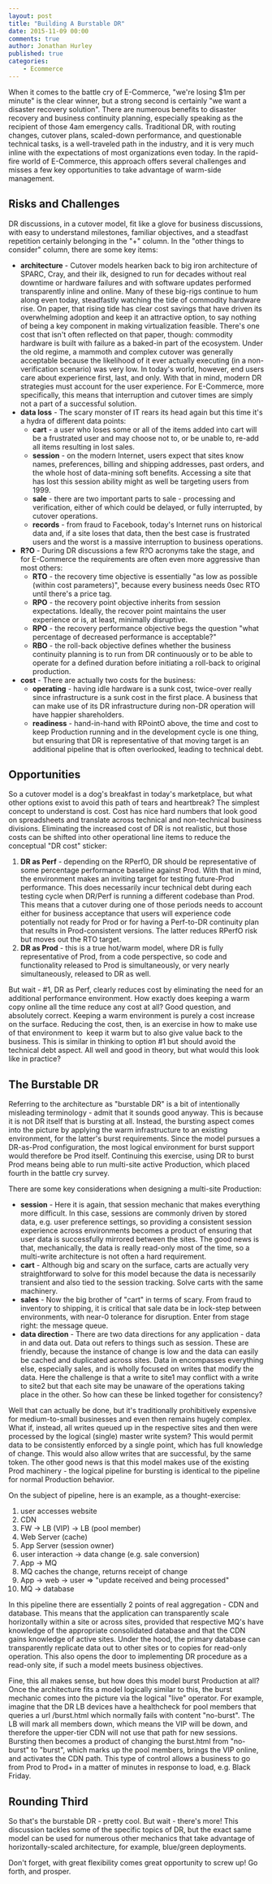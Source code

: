 ```yaml
---
layout: post
title: "Building A Burstable DR"
date: 2015-11-09 00:00
comments: true
author: Jonathan Hurley
published: true
categories:
    - Ecommerce
---
```


When it comes to the battle cry of E-Commerce, "we're losing $1m per minute" is the clear
winner, but a strong second is certainly "we want a disaster recovery solution". There are
numerous benefits to disaster recovery and business continuity planning, especially
speaking as the recipient of those 4am emergency calls. Traditional DR, with routing
changes, cutover plans, scaled-down performance, and questionable technical tasks, is a
well-traveled path in the industry, and it is very much inline with the expectations of
most organizations even today. In the rapid-fire world of E-Commerce, this approach offers
several challenges and misses a few key opportunities to take advantage of warm-side
management.

<!-- more -->

Risks and Challenges
--------------------

DR discussions, in a cutover model, fit like a glove for business discussions, with easy to
understand milestones, familiar objectives, and a steadfast repetition certainly belonging
in the "+" column. In the "other things to consider" column, there are some key items:

* **architecture** - Cutover models hearken back to big iron architecture of SPARC, Cray, and
   their ilk, designed to run for decades without real downtime or hardware failures and
   with software updates performed transparently inline and online. Many of these big-rigs
   continue to hum along even today, steadfastly watching the tide of commodity hardware
   rise. On paper, that rising tide has clear cost savings that have driven its
   overwhelming adoption and keep it an attractive option, to say nothing of being a key
   component in making virtualization feasible. There's one cost that isn't often reflected
   on that paper, though: commodity hardware is built with failure as a baked-in part of
   the ecosystem. Under the old regime, a mammoth and complex cutover was generally
   acceptable because the likelihood of it ever actually executing (in a non-verification
   scenario) was very low. In today's world, however, end users care about experience
   first, last, and only. With that in mind, modern DR strategies must account for the
   user experience. For E-Commerce, more specifically, this means that interruption and
   cutover times are simply not a part of a successful solution.
* **data loss** - The scary monster of IT rears its head again but this time it's a hydra of
   different data points:
   * **cart** - a user who loses some or all of the items added into cart will be a frustrated
      user and may choose not to, or be unable to, re-add all items resulting in lost sales.
   * **session** - on the modern Internet, users expect that sites know names, preferences,
      billing and shipping addresses, past orders, and the whole host of data-mining soft
      benefits. Accessing a site that has lost this session ability might as well be
      targeting users from 1999.
   * **sale** - there are two important parts to sale - processing and verification, either of
      which could be delayed, or fully interrupted, by cutover operations.
   * **records** - from fraud to Facebook, today's Internet runs on historical data and, if a
      site loses that data, then the best case is frustrated users and the worst is a
      massive interruption to business operations.
* **R?O** - During DR discussions a few R?O acronyms take the stage, and for E-Commerce the
   requirements are often even more aggressive than most others:
   * **RTO** - the recovery time objective is essentially "as low as possible (within cost
      parameters)", because every business needs 0sec RTO until there's a price tag.
   * **RPO** - the recovery point objective inherits from session expectations. Ideally, the
      recover point maintains the user experience or is, at least, minimally disruptive.
   * **RPO** - the recovery performance objective begs the question "what percentage of
      decreased performance is acceptable?"
   * **RBO** - the roll-back objective defines whether the business continuity planning is to
      run from DR continuously or to be able to operate for a defined duration before
      initiating a roll-back to original production.
* **cost** - There are actually two costs for the business:
   * **operating** - having idle hardware is a sunk cost, twice-over really since
      infrastructure is a sunk cost in the first place. A business that can make use of
      its DR infrastructure during non-DR operation will have happier shareholders.
   * **readiness** - hand-in-hand with RPointO above, the time and cost to keep Production
      running and in the development cycle is one thing, but ensuring that DR is
      representative of that moving target is an additional pipeline that is often
      overlooked, leading to technical debt.

Opportunities
-------------

So a cutover model is a dog's breakfast in today's marketplace, but what other options
exist to avoid this path of tears and heartbreak? The simplest concept to understand is
cost.  Cost has nice hard numbers that look good on spreadsheets and translate across
technical and non-technical business divisions. Eliminating the increased cost of DR is not
realistic, but those costs can be shifted into other operational line items to reduce the
conceptual "DR cost" sticker:

1. **DR as Perf** - depending on the RPerfO, DR should be representative of some percentage
   performance baseline against Prod. With that in mind, the environment makes an inviting
   target for testing future-Prod performance. This does necessarily incur technical debt
   during each testing cycle when DR/Perf is running a different codebase than Prod. This
   means that a cutover during one of those periods needs to account either for business
   acceptance that users will experience code potentially not ready for Prod or for having
   a Perf-to-DR continuity plan that results in Prod-consistent versions. The latter reduces
   RPerfO risk but moves out the RTO target.
1. **DR as Prod** - this is a true hot/warm model, where DR is fully representative of Prod,
   from a code perspective, so code and functionality released to Prod is simultaneously,
   or very nearly simultaneously, released to DR as well.

But wait - #1, DR as Perf, clearly reduces cost by eliminating the need for an additional
performance environment. How exactly does keeping a warm copy online all the time reduce
any cost at all? Good question, and absolutely correct. Keeping a warm environment is purely
a cost increase on the surface. Reducing the cost, then, is an exercise in how to make use
of that environment to  keep it warm but to also give value back to the business. This is
similar in thinking to option #1 but should avoid the technical debt aspect. All well and
good in theory, but what would this look like in practice?

The Burstable DR
----------------

Referring to the architecture as "burstable DR" is a bit of intentionally misleading
terminology - admit that it sounds good anyway. This is because it is not DR itself that is
bursting at all. Instead, the bursting aspect comes into the picture by applying the warm
infrastructure to an existing environment, for the latter's burst requirements. Since the
model pursues a DR-as-Prod configuration, the most logical environment for burst support
would therefore be Prod itself. Continuing this exercise, using DR to burst Prod means
being able to run multi-site active Production, which placed fourth in the battle cry
survey.

There are some key considerations when designing a multi-site Production:

* **session** - Here it is again, that session mechanic that makes everything more difficult.
  In this case, sessions are commonly driven by stored data, e.g. user preference settings,
  so providing a consistent session experience across environments becomes a product of
  ensuring that user data is successfully mirrored between the sites. The good news is that,
  mechanically, the data is really read-only most of the time, so a multi-write architecture
  is not often a hard requirement.
* **cart** - Although big and scary on the surface, carts are actually very straightforward to
  solve for this model because the data is necessarily transient and also tied to the
  session tracking. Solve carts with the same machinery.
* **sales** - Now the big brother of "cart" in terms of scary. From fraud to inventory to
  shipping, it is critical that sale data be in lock-step between environments, with near-0
  tolerance for disruption. Enter from stage right: the message queue.
* **data direction** - There are two data directions for any application - data in and data out. Data out refers
  to things such as session. These are friendly, because the instance of change is low and
  the data can easily be cached and duplicated across sites. Data in encompasses everything
  else, especially sales, and is wholly focused on writes that modify the data. Here the
  challenge is that a write to site1 may conflict with a write to site2 but that each site
  may be unaware of the operations taking place in the other. So how can these be linked
  together for consistency?

Well that can actually be done, but it's traditionally prohibitively expensive for
medium-to-small businesses and even then remains hugely complex. What if, instead, all
writes queued up in the respective sites and then were processed by the logical (single)
master write system? This would permit data to be consistently enforced by a single point,
which has full knowledge of change.  This would also allow writes that are successful, by
the same token. The other good news is that this model makes use of the existing Prod
machinery - the logical pipeline for bursting is identical to the pipeline for normal
Production behavior.

On the subject of pipeline, here is an example, as a thought-exercise:

1. user accesses website
1. CDN
1. FW -> LB (VIP) -> LB (pool member)
1. Web Server (cache)
1. App Server (session owner)
1. user interaction -> data change (e.g. sale conversion)
1. App -> MQ
1. MQ caches the change, returns receipt of change
1. App -> web -> user => "update received and being processed"
1. <back-end> MQ -> database

In this pipeline there are essentially 2 points of real aggregation - CDN and database.
This means that the application can transparently scale horizontally within a site or
across sites, provided that respective MQ's have knowledge of the appropriate consolidated
database and that the CDN gains knowledge of active sites. Under the hood, the primary
database can transparently replicate data out to other sites or to copies for read-only
operation. This also opens the door to implementing DR procedure as a read-only site, if
such a model meets business objectives.

Fine, this all makes sense, but how does this model burst Production at all? Once the
architecture fits a model logically similar to this, the burst mechanic comes into the
picture via the logical "live" operator. For example, imagine that the DR LB devices have
a healthcheck for pool members that queries a url <site>/burst.html which normally fails
with content "no-burst". The LB will mark all members down, which means the VIP will be down,
and therefore the upper-tier CDN will not use that path for new sessions. Bursting then
becomes a product of changing the burst.html from "no-burst" to "burst", which marks up the
pool members, brings the VIP online, and activates the CDN path. This type of control allows
a business to go from Prod to Prod+ in a matter of minutes in response to load, e.g. Black
Friday.

Rounding Third
--------------

So that's the burstable DR - pretty cool. But wait - there's more! This discussion tackles
some of the specific topics of DR, but the exact same model can be used for numerous other
mechanics that take advantage of horizontally-scaled architecture, for example, blue/green
deployments.

Don't forget, with great flexibility comes great opportunity to screw up! Go forth, and prosper.
